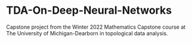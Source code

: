 # TDA-On-Deep-Neural-Networks
Capstone project from the Winter 2022 Mathematics Capstone course at The University of Michigan-Dearborn in topological data analysis. 
